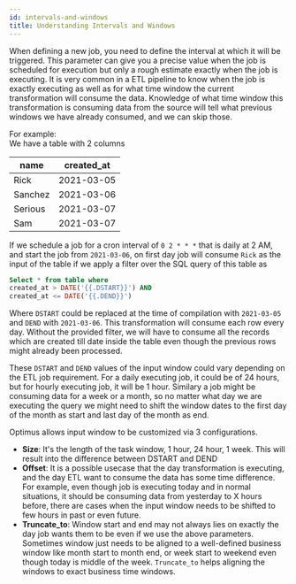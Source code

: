 ```yaml
---
id: intervals-and-windows
title: Understanding Intervals and Windows
---
```


When defining a new job, you need to define the interval at which it will be triggered.
This parameter can give you a precise value when the job is scheduled for execution but
only a rough estimate exactly when the job is executing. It is very common in a ETL 
pipeline to know when the job is exactly executing as well as for what time window
the current transformation will consume the data. Knowledge of what time window this
transformation is consuming data from the source will tell what previous windows
we have already consumed, and we can skip those.

For example: <br/>
We have a table with 2 columns

| name        | created_at  |
| ----------- | ---------  |
| Rick        | 2021-03-05 |
| Sanchez     | 2021-03-06 |
| Serious     | 2021-03-07 |
| Sam         | 2021-03-07 |

If we schedule a job for a cron interval of `0 2 * * *` that is daily at 2 AM, and start
the job from `2021-03-06`, on first day job will consume `Rick` as the input of the table
if we apply a filter over the SQL query of this table as
```sql
Select * from table where 
created_at > DATE('{{.DSTART}}') AND
created_at <= DATE('{{.DEND}}')
```
Where `DSTART` could be replaced at the time of compilation with `2021-03-05` and
`DEND` with `2021-03-06`. This transformation will consume each row every day. Without
the provided filter, we will have to consume all the records which are created till date
inside the table even though the previous rows might already been processed.

These `DSTART` and `DEND` values of the input window could vary depending on the ETL
job requirement. For a daily executing job, it could be of 24 hours, but for hourly
executing job, it will be 1 hour. Similary a job might be consuming data for a week
or a month, so no matter what day we are executing the query we might need to shift the
window dates to the first day of the month as start and last day of the month as end.

Optimus allows input window to be customized via 3 configurations.
- **Size**: It's the length of the task window, 1 hour, 24 hour, 1 week. This will result
  into the difference between DSTART and DEND
- **Offset**: It is a possible usecase that the day transformation is executing, and the
  day ETL want to consume the data has some time difference. For example, even though job
  is executing today and in normal situations, it should be consuming data from yesterday to
  X hours before, there are cases when the input window needs to be shifted to few hours in past 
  or even future.
- **Truncate_to**: Window start and end may not always lies on exactly the day job wants them
  to be even if we use the above parameters. Sometimes window just needs to be aligned
  to a well-defined business window like month start to month end, or week start to weekend
  even though today is middle of the week. `Truncate_to` helps aligning the windows to
  exact business time windows.